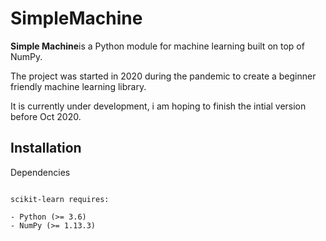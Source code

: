 # SimpleMachine 

**Simple Machine**is a Python module for machine learning built on top of
NumPy.

The project was started in 2020 during the pandemic to create a beginner friendly machine learning library.

It is currently under development, i am hoping to finish the intial version before Oct 2020.

Installation
------------

Dependencies
~~~~~~~~~~~~

scikit-learn requires:

- Python (>= 3.6)
- NumPy (>= 1.13.3)
